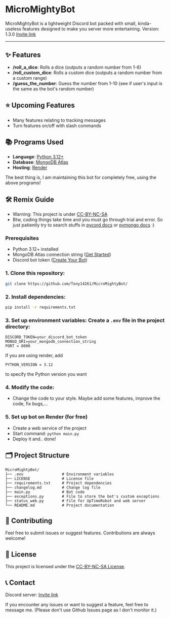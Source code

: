 # MicroMightyBot

MicroMightyBot is a lightweight Discord bot packed with small, kinda-useless features designed to make you server more entertaining.
Version: 1.3.0
[Invite link](https://discord.com/oauth2/authorize?client_id=1300829284268507197)

---

## ✨ Features
- **/roll_a_dice**: Rolls a dice (outputs a random number from 1-6)
- **/roll_custom_dice**: Rolls a custom dice (outputs a random number from a custom range)
- **/guess_the_number**: Guess the number from 1-10 (see if user's input is the same as the bot's random number)

## ⭐ Upcoming Features
- Many features relating to tracking messages
- Turn features on/off with slash commands

## 📚 Programs Used 
- **Language**: [Python 3.12+](https://www.python.org/)
- **Database**: [MongoDB Atlas](https://www.mongodb.com/atlas)
- **Hosting**: [Render](https://www.render.com/)

The best thing is, I am maintaining this bot for completely free, using the above programs!

## 🛠️ Remix Guide
- Warning: This project is under [CC-BY-NC-SA](https://creativecommons.org/licenses/by-nc-sa/4.0/)
- Btw, coding things take time and you must go through trial and error. So just patiently try to search stuffs in [pycord docs](https://docs.pycord.dev/en/stable/index.html) or [pymongo docs](https://www.mongodb.com/docs/languages/python/pymongo-driver/current/) :)
### Prerequisites
- Python 3.12+ installed
- MongoDB Atlas connection string ([Get Started](https://www.mongodb.com/atlas/database))
- Discord bot token ([Create Your Bot](https://discord.com/developers/applications))

### 1. **Clone this repository**:
```bash
git clone https://github.com/Tony14261/MicroMightyBot/
```

### 2. **Install dependencies:**
```bash
pip install -r requirements.txt
```

### 3. **Set up environment variables:** Create a `.env` file in the project directory:
```env
DISCORD_TOKEN=your_discord_bot_token
MONGO_URI=your_mongodb_connection_string
PORT = 8000
```
If you are using render, add 
```env
PYTHON_VERSION = 3.12
```
to specify the Python version you want

### 4. Modify the code:
- Change the code to your style. Maybe add some features, improve the code, fix bugs,...
### 5. Set up bot on Render (for free)
- Create a web service of the project
- Start command: ```python main.py```
- Deploy it and.. done!

## 🗂️ Project Structure
```
MicroMightyBot/
├── .env                 # Environment variables
├── LICENSE              # License file
├── requirements.txt     # Project dependencies
├── changelog.md         # Change log file
├── main.py              # Bot code
├── exceptions.py        # File to store the bot's custom exceptions
├── status_web.py        # File for UpTimeRobot and web server
└── README.md            # Project documentation
```

## 🌟 Contributing
Feel free to submit issues or suggest features. Contributions are always welcome!

## 📜 License
This project is licensed under the [CC-BY-NC-SA License](https://creativecommons.org/licenses/by-nc-sa/4.0/).

## 📞 Contact
Discord server: [Invite link](https://discord.gg/bJ8PaFREj2)

If you encounter any issues or want to suggest a feature, feel free to message me. (Please don't use Github Issues page as I don't monitor it.)
